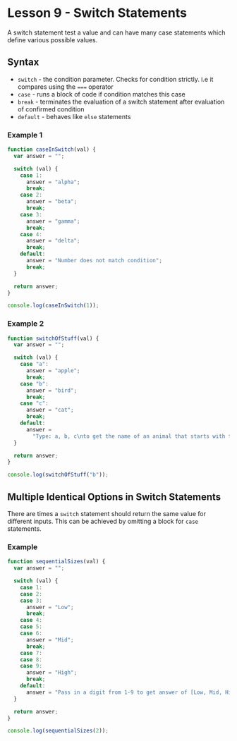 # Lesson 9 - Switch Statements

A switch statement test a value and can have many case statements which define various possible values.

## Syntax

- `switch` - the condition parameter. Checks for condition strictly. i.e it compares using the `===` operator
- `case` - runs a block of code if condition matches this case
- `break` - terminates the evaluation of a switch statement after evaluation of confirmed condition
- `default` - behaves like `else` statements

### Example 1

```js
function caseInSwitch(val) {
  var answer = "";

  switch (val) {
    case 1:
      answer = "alpha";
      break;
    case 2:
      answer = "beta";
      break;
    case 3:
      answer = "gamma";
      break;
    case 4:
      answer = "delta";
      break;
    default:
      answer = "Number does not match condition";
      break;
  }

  return answer;
}

console.log(caseInSwitch(1));
```

### Example 2

```js
function switchOfStuff(val) {
  var answer = "";

  switch (val) {
    case "a":
      answer = "apple";
      break;
    case "b":
      answer = "bird";
      break;
    case "c":
      answer = "cat";
      break;
    default:
      answer =
        "Type: a, b, c\nto get the name of an animal that starts with that letter";
  }

  return answer;
}

console.log(switchOfStuff("b"));
```

## Multiple Identical Options in Switch Statements

There are times a `switch` statement should return the same value for different inputs. This can be achieved by omitting a block for `case` statements.

### Example

```js
function sequentialSizes(val) {
  var answer = "";

  switch (val) {
    case 1:
    case 2:
    case 3:
      answer = "Low";
      break;
    case 4:
    case 5:
    case 6:
      answer = "Mid";
      break;
    case 7:
    case 8:
    case 9:
      answer = "High";
      break;
    default:
      answer = "Pass in a digit from 1-9 to get answer of [Low, Mid, High]";
  }

  return answer;
}

console.log(sequentialSizes(2));
```
